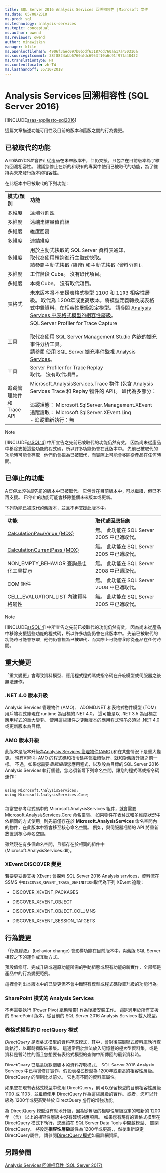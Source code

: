 ```yaml
---
title: SQL Server 2016 Analysis Services 回溯相容性 |Microsoft 文件
ms.date: 05/08/2018
ms.prod: sql
ms.technology: analysis-services
ms.topic: conceptual
ms.author: owend
ms.reviewer: owend
author: minewiskan
manager: kfile
ms.openlocfilehash: 4906f3aec097b0bbdf63187cd760aa17a450316a
ms.sourcegitcommit: 38f8824abb6760a9dc6953f10a6c91f97fa48432
ms.translationtype: HT
ms.contentlocale: zh-TW
ms.lasthandoff: 05/10/2018
---
```

# <a name="analysis-services-backward-compatibility-sql-server-2016"></a>Analysis Services 回溯相容性 (SQL Server 2016)
[!INCLUDE[ssas-appliesto-sql2016](../includes/ssas-appliesto-sql2016.md)]

這篇文章描述功能可用性及目前的版本和舊版之間的行為變更。

## <a name="deprecated-features"></a>已被取代的功能
A*已被取代功能*會停止從產品在未來版本中，但仍支援，且包含在目前版本為了維持回溯相容性。 建議您停止在新的和現有的專案中使用已被取代的功能，為了維持與未來發行版本的相容性。
  
在此版本中已被取代的下列功能：
  
|||  
|-|-|  
|**模式/類別**|**功能**|  
|多維度|遠端分割區|  
|多維度|遠端連結量值群組|  
|多維度|維度回寫|  
|多維度|連結維度|   
|多維度|用於主動式快取的 SQL Server 資料表通知。  <br />取代為使用輪詢進行主動式快取。 <br />請參閱[主動式快取 &#40;維度&#41;](../analysis-services/multidimensional-models-olap-logical-dimension-objects/proactive-caching-dimensions.md) 和[主動式快取 &#40;資料分割&#41;](../analysis-services/multidimensional-models-olap-logical-cube-objects/partitions-proactive-caching.md)。|  
|多維度|工作階段 Cube。 沒有取代項目。|  
|多維度|本機 Cube。 沒有取代項目。|  
|表格式|未來版本將不支援表格式模型 1100 和 1103 相容性層級。 取代為 1200年或更高版本，將模型定義轉換成表格式中繼資料，在相容性層級設定模型。 請參閱 [Analysis Services 中表格式模型的相容性層級](../analysis-services/tabular-models/compatibility-level-for-tabular-models-in-analysis-services.md)。|  
|工具|SQL Server Profiler for Trace Capture<br /><br /> 取代為使用 SQL Server Management Studio 內嵌的擴充事件分析工具。  <br /> 請參閱 [使用 SQL Server 擴充事件監視 Analysis Services](../analysis-services/instances/monitor-analysis-services-with-sql-server-extended-events.md)。|  
|工具|Server Profiler for Trace Replay <br />取代。 沒有取代項目。|  
|追蹤管理物件和 Trace API|Microsoft.AnalysisServices.Trace 物件 (包含 Analysis Services Trace 和 Replay 物件的 API)。 取代為多部分：<br /><br /> 追蹤組態： Microsoft.SqlServer.Management.XEvent<br />追蹤讀取： Microsoft.SqlServer.XEvent.Linq<br />-   追蹤重新執行：無|  
  
> [!NOTE]  
>  [!INCLUDE[ssSQL14](../includes/sssql14-md.md)] 中所宣告之先前已被取代的功能仍然有效。 因為尚未從產品中移除支援這些功能的程式碼，所以許多功能仍會在此版本中。 先前已被取代的功能時可能會存取，他們仍會視為已被取代，而實際上可能會移除從產品在任何時間。  

## <a name="discontinued-features"></a>已停止的功能
A*已停止的功能*先前的版本中已被取代。 它包含在目前版本中，可以繼續，但已不再支援。 已停止的功能可能會移除整個未來版本或更新。

下列功能已被取代的舊版本，並且不再支援此版本中。

|||  
|-|-|  
|**功能**|**取代或因應措施**|  
|[CalculationPassValue &#40;MDX&#41;](../mdx/calculationpassvalue-mdx.md)|無。 此功能在 SQL Server 2005 中已遭取代。|  
|[CalculationCurrentPass &#40;MDX&#41;](../mdx/calculationcurrentpass-mdx.md)|無。 此功能在 SQL Server 2005 中已遭取代。|  
|NON_EMPTY_BEHAVIOR 查詢最佳化工具提示|無。 此功能在 SQL Server 2008 中已遭取代。|  
|COM 組件|無。 此功能在 SQL Server 2008 中已遭取代。|  
|CELL_EVALUATION_LIST 內建資料格屬性|無。 此功能在 SQL Server 2005 中已遭取代。|  
  
> [!NOTE]  
>  [!INCLUDE[ssSQL14](../includes/sssql14-md.md)] 中所宣告之先前已被取代的功能仍然有效。 因為尚未從產品中移除支援這些功能的程式碼，所以許多功能仍會在此版本中。 先前已被取代的功能時可能會存取，他們仍會視為已被取代，而實際上可能會移除從產品在任何時間。  

## <a name="breaking-changes"></a>重大變更
「重大變更」會導致資料模型、應用程式程式碼或指令碼在升級模型或伺服器之後無法運作。
  
### <a name="net-40-version-upgrade"></a>.NET 4.0 版本升級  
 Analysis Services 管理物件 (AMO)、 ADOMD.NET 和表格式物件模型 (TOM) 用戶端程式庫現在 runtime 為目標的.NET 4.0。 這可能是以 .NET 3.5 為目標之應用程式的重大變更。 使用這些組件之更新版本的應用程式現在必須以 .NET 4.0 或更新版本為目標。  
  
### <a name="amo-version-upgrade"></a>AMO 版本升級  
 此版本是版本升級為[Analysis Services 管理物件&#40;AMO&#41; ](https://msdn.microsoft.com/library/mt436122.aspx)和在某些情況下是重大變更。  現有可呼叫 AMO 的程式碼和指令碼將會繼續執行，就和從舊版升級之前一樣。 不過，如果您需要*重新編譯*您應用程式，以及設為目標的 SQL Server 2016 Analysis Services 執行個體，您必須新增下列命名空間，讓您的程式碼或指令碼運作：  
  
```  
  
using Microsoft.AnalysisServices;  
using Microsoft.AnalysisServices.Core;  
  
```  
  
 每當您參考程式碼中的 Microsoft.AnalysisServices 組件，就會需要 [Microsoft.AnalysisServices.Core](https://msdn.microsoft.com/library/microsoft.analysisservices.core.aspx) 命名空間。 如果物件在表格式和多維度狀況中依相同的方式使用，則先前僅存在於 **Microsoft.AnalysisServices** 命名空間內的物件，在此版本中將會移至核心命名空間。  例如，與伺服器相關的 API 將重新放置到核心命名空間。  
  
 雖然現在有多個命名空間，且都存在於相同的組件中 (Microsoft.AnalysisServices.dll)。  
  
### <a name="xevent-discover-changes"></a>XEvent DISCOVER 變更  
 若要更妥善支援 XEvent 會探索 SQL Server 2016 Analysis services，資料流在 SSMS 中`DISCOVER_XEVENT_TRACE_DEFINITION`取代為下列 XEvent 追蹤：  
  
-   DISCOVER_XEVENT_PACKAGES  
  
-   DISCOVER_XEVENT_OBJECT  
  
-   DISCOVER_XEVENT_OBJECT_COLUMNS  
  
-   DISCOVER_XEVENT_SESSION_TARGETS  

## <a name="behavior-changes"></a>行為變更
*「行為變更」* (behavior change) 會影響功能在目前版本中，與舊版 SQL Server 相較之下的運作或互動方式。
  
預設值修訂、完成升級或還原功能所需的手動組態或現有功能的新實作，全部都是產品中的行為變更範例。
  
這裡會列出本版本中的已變更但不會中斷現有模型或程式碼後置升級的功能行為。
  
### <a name="analysis-services-in-sharepoint-mode"></a>SharePoint 模式的 Analysis Services
 不再需要執行 [Power Pivot 組態精靈] 作為後續安裝工作。 這是適用於所有支援的 SharePoint 版本，從目前的 SQL Server 2016 Analysis Services 載入模型。
  
### <a name="directquery-mode-for-tabular-models"></a>表格式模型的 DirectQuery 模式
 *DirectQuery* 是表格式模型的資料存取模式，其中，會對後端關聯式資料庫執行查詢執行，以即時擷取結果集。 這通常用於無法放入記憶體的極大型資料集，或是資料是暫時性的而且您想要有表格式模型的查詢中所傳回的最新資料時。
  
 DirectQuery 已是最後數個版本的資料存取模式。 SQL Server 2016 Analysis Services 中已稍微修訂實作，假設表格式模型為 1200年或更高的相容性層級。 DirectQuery 的限制比以前少。 它也有不同的資料庫屬性。
  
 如果您在現有表格式模型中使用 DirectQuery，則可以保留模型的目前相容性層級 1100 或 1103，並繼續使用 DirectQuery 作為這些層級的實作。 或者，您可以升級為 1200年或更高受益於 DirectQuery 進行的增強功能。
  
 為 DirectQuery 模型沒有就地升級，因為從舊版的相容性層級設定的較新的 1200年 （含） 以上的相容性層級中沒有確切對應項目。 如果您有現有的表格式模型在 DirectQuery 模式下執行，您應該在 SQL Server Data Tools 中開啟模型、 關閉 DirectQuery、 將設定**相容性層級**屬性為 1200年或更高，，然後重新設定 DirectQuery屬性。 請參閱[DirectQuery 模式](../analysis-services/tabular-models/directquery-mode-ssas-tabular.md)如需詳細資訊。


## <a name="see-also"></a>另請參閱
[Analysis Services 回溯相容性 (SQL Server 2017)](analysis-services-backward-compatibility-sql2017.md)
